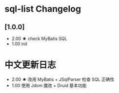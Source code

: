 <!-- Keep a Changelog guide -> https://keepachangelog.com -->

# sql-list Changelog

## [1.0.0]

- 2.00 ★ check MyBatis SQL
- 1.00 init

# 中文更新日志

- 2.00 ★ 改用 MyBatis + JSqlParser 检查 SQL 正确性
- 1.00 使用 Jdom 魔改 + Druid 基本功能
